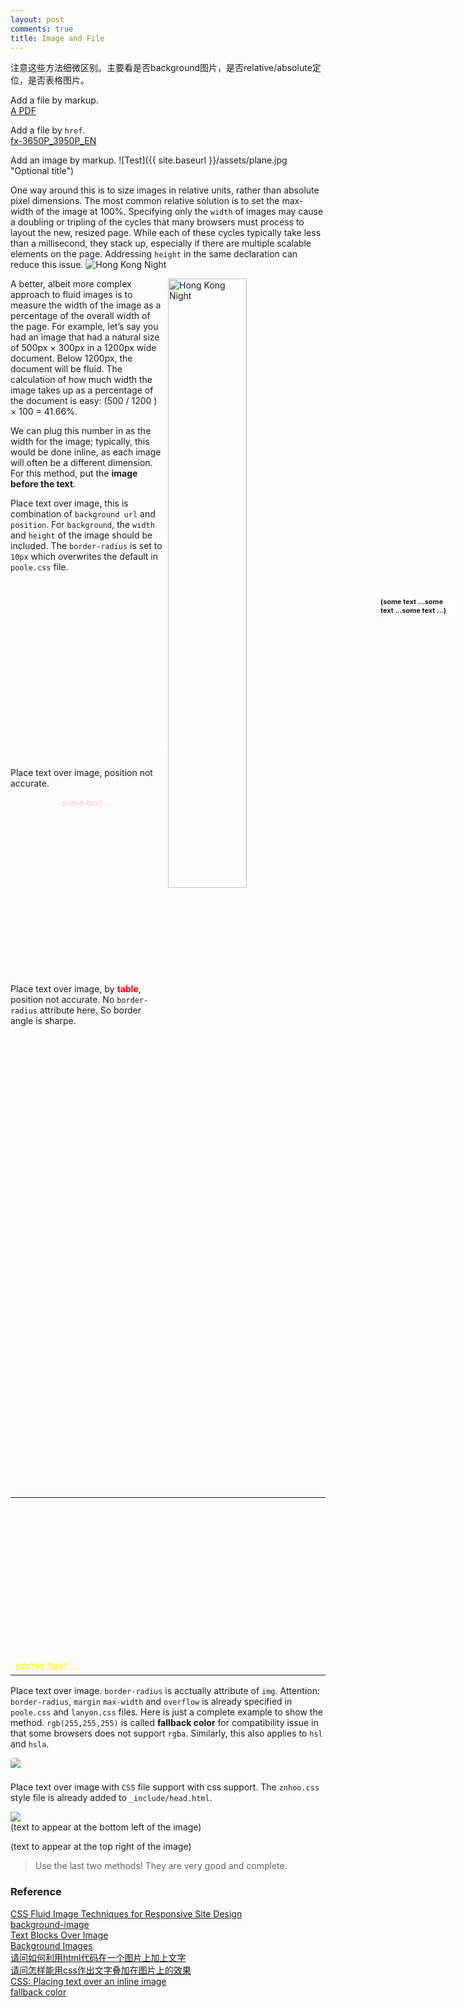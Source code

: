 ```yaml
---
layout: post
comments: true
title: Image and File
---
```

<div class="message">
注意这些方法细微区别。主要看是否background图片，是否relative/absolute定位，是否表格图片。
</div>

Add a file by markup.  
[A PDF](/assets/fx-3650P_3950P_EN.pdf)
<br />

Add a file by `href`. <br />
<a href="/assets/fx-3650P_3950P_EN.pdf" target="_blank">fx-3650P_3950P_EN</a>
<br />

Add an image by markup.
![Test]({{ site.baseurl }}/assets/plane.jpg "Optional title")   

One way around this is to size images in relative units, rather than absolute pixel dimensions. The most common relative solution is to set the max-width of the image at 100%. Specifying only the `width` of images may cause a doubling or tripling of the cycles that many browsers must process to layout the new, resized page. While each of these cycles typically take less than a millisecond, they stack up, especially if there are multiple scalable elements on the page. Addressing `height` in the same declaration can reduce this issue.
<img src="{{ site.baseurl }}/assets/hknight.jpg" alt="Hong Kong Night" style="max-width:100%;height:auto;">
<br />

<img src="{{ site.baseurl }}/assets/plane.jpg" alt="Hong Kong Night" style="float:right; width:50%; margin-left:0.5rem; max-width:738px;">
A better, albeit more complex approach to fluid images is to measure the width of the image as a percentage of the overall width of the page. For example, let’s say you had an image that had a natural size of 500px × 300px in a 1200px wide document. Below 1200px, the document will be fluid. The calculation of how much width the image takes up as a percentage of the document is easy: (500 / 1200 ) × 100 = 41.66%.

We can plug this number in as the width for the image; typically, this would be done inline, as each image will often be a different dimension. For this method, put the **image before the text**.
<br />

Place text over image, this is combination of `background url` and `position`. For `background`, the `width` and `height` of the image should be included. The `border-radius` is set to `10px` which overwrites the default in `poole.css` file.
<div style="position:relative; background:url({{ site.baseurl }}/assets/hknight.jpg); width:738px; height:284px; border-radius:10px;">
  <div style="position:absolute; bottom:0.5em; left:0.5em; width:400px; font-weight:bold; color:#fff;">(some text ...some text ...some text ...)</div>
  <p style="position:absolute; top:1em; right:2em; width:120px; padding:4px; background-color:#fff; font-weight:bold; font-size:11px;">(some text ...some text ...some text ...)</p>
</div>

Place text over image, position not accurate.
<div style="background:url({{ site.baseurl }}/assets/hknight.jpg) no-repeat; width:738px; height:284px; text-align:center; border-radius:10px;">
  <span style="color:#fcc">some text ...</span>
</div>

Place text over image, by <span style="color:red; font-weight:bold">table</span>, position not accurate. No `border-radius` attribute here. So border angle is sharpe.
<TABLE BORDER="0" cellpadding="5" CELLSPACING="0">
<TR>
<TD WIDTH="738" HEIGHT="284" BACKGROUND="{{ site.baseurl }}/assets/hknight.jpg" VALIGN="bottom">
<FONT SIZE="+1" COLOR="yellow">some text ...</FONT></TD>
</TR>
</TABLE>

Place text over image. `border-radius` is acctually attribute of `img`. Attention: `border-radius`, `margin` `max-width` and `overflow` is already specified in `poole.css` and `lanyon.css` files. Here is just a complete example to show the method. `rgb(255,255,255)` is called **fallback color** for compatibility issue in that some browsers does not support `rgba`. Similarly, this also applies to `hsl` and `hsla`.
<div style="position:relative; overflow:hidden; border-radius:5px">
  <img src="{{ site.baseurl }}/assets/hknight.jpg" style="max-width:100%; height:auto; margin:0 0 0.5rem 0;">
  <p style="position:absolute; left:100px; top:55px; background:rgb(255, 255, 255);background:rgba(255, 255, 255, 0.5); color:blue; padding:4px; margin:0.5em;">(text accurately positioned)</p>
</div>

Place text over image with `CSS` file support with css support. The `znhoo.css` style file is already added to `_include/head.html`.
<link rel="stylesheet" href="{{ site.baseurl }}public/css/znhoo.css">
<div class="txtimg">
  <img src="{{ site.baseurl }}/assets/hknight.jpg">
  <div class="bl">(text to appear at the bottom left of the image)</div>
  <p class="tr"> (text to appear at the top right of the image)</p>
</div>

>Use the last two methods! They are very good and complete.

### Reference
[CSS Fluid Image Techniques for Responsive Site Design](http://demosthenes.info/blog/586/CSS-Fluid-Image-Techniques-for-Responsive-Site-Design)  
[background-image](https://docs.webplatform.org/wiki/css/properties/background-image)  
[Text Blocks Over Image](http://css-tricks.com/text-blocks-over-image/)  
[Background Images](http://www.htmldog.com/guides/css/intermediate/backgroundimages/)  
[请问如何利用html代码在一个图片上加上文字](http://zhidao.baidu.com/question/296249405.html)  
[请问怎样能用css作出文字叠加在图片上的效果](http://bbs.csdn.net/topics/120076193)  
[CSS: Placing text over an inline image](http://www.the-art-of-web.com/css/textoverimage/)  
[fallback color](https://github.com/CSSLint/csslint/wiki/Require-fallback-colors)  
